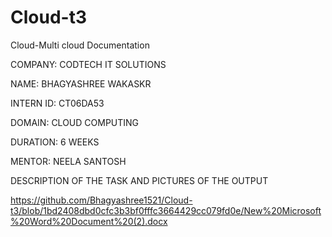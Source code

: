 # Cloud-t3
Cloud-Multi cloud Documentation

COMPANY: CODTECH IT SOLUTIONS

NAME: BHAGYASHREE WAKASKR

INTERN ID: CT06DA53

DOMAIN: CLOUD COMPUTING

DURATION: 6 WEEKS

MENTOR: NEELA SANTOSH

DESCRIPTION OF THE TASK AND PICTURES OF THE OUTPUT

https://github.com/Bhagyashree1521/Cloud-t3/blob/1bd2408dbd0cfc3b3bf0fffc3664429cc079fd0e/New%20Microsoft%20Word%20Document%20(2).docx
